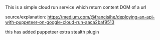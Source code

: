 This is a simple cloud run service which return content DOM of a url

source/explanation: https://medium.com/@francisihe/deploying-an-api-with-puppeteer-on-google-cloud-run-aaca2baf9513

this has added puppeteer extra stealth plugin


